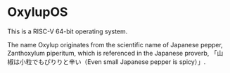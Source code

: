 # OxylupOS

This is a RISC-V 64-bit operating system.

The name Oxylup originates from the scientific name of Japanese pepper, Zanthoxylum piperitum, which is referenced in the Japanese proverb, 「山椒は小粒でもぴりりと辛い（Even small Japanese pepper is spicy）」.
